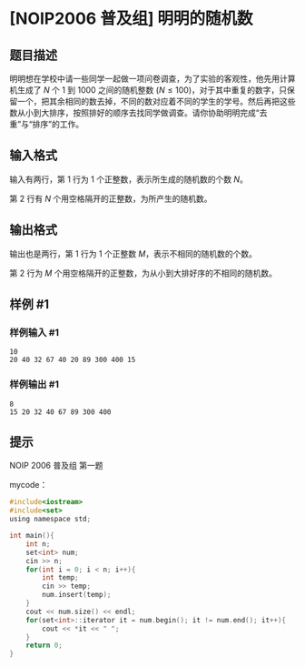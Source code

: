 # [NOIP2006 普及组] 明明的随机数

## 题目描述

明明想在学校中请一些同学一起做一项问卷调查，为了实验的客观性，他先用计算机生成了 $N$ 个 $1$ 到 $1000$ 之间的随机整数 $(N\leq100)$，对于其中重复的数字，只保留一个，把其余相同的数去掉，不同的数对应着不同的学生的学号。然后再把这些数从小到大排序，按照排好的顺序去找同学做调查。请你协助明明完成“去重”与“排序”的工作。

## 输入格式

输入有两行，第 $1$ 行为 $1$ 个正整数，表示所生成的随机数的个数 $N$。

第 $2$ 行有 $N$ 个用空格隔开的正整数，为所产生的随机数。

## 输出格式

输出也是两行，第 $1$ 行为 $1$ 个正整数 $M$，表示不相同的随机数的个数。

第 $2$ 行为 $M$ 个用空格隔开的正整数，为从小到大排好序的不相同的随机数。

## 样例 #1

### 样例输入 #1

```
10
20 40 32 67 40 20 89 300 400 15
```

### 样例输出 #1

```
8
15 20 32 40 67 89 300 400
```

## 提示

NOIP 2006 普及组 第一题

mycode：

```c
#include<iostream>
#include<set>
using namespace std;

int main(){
	int n;
	set<int> num;
	cin >> n;
	for(int i = 0; i < n; i++){
		int temp;
		cin >> temp;
		num.insert(temp);
	}
	cout << num.size() << endl;
	for(set<int>::iterator it = num.begin(); it != num.end(); it++){
		cout << *it << " ";
	}
	return 0;
}
```

